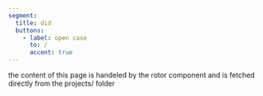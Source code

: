 ```yaml
---
segment:
  title: did
  buttons:
    - label: open case
      to: /
      accent: true
---
```


the content of this page is handeled by the rotor component and is fetched directly from the projects/ folder
